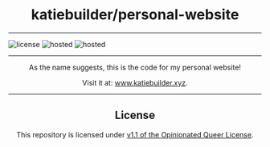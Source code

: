 <h1 align="center">katiebuilder/personal-website</h1>

<hr>

![license](https://img.shields.io/badge/license-OQL-informal?style=flat-square)
![hosted](https://img.shields.io/badge/hosted%20with-Github%20Pages-informal?style=flat-square)
![hosted](https://img.shields.io/badge/help%20from-Bootstrap-informal?style=flat-square)

<hr>

<p align="center">As the name suggests, this is the code for my personal website!</p>

<p align="center">Visit it at: <a href="http://www.katiebuilder.xyz">www.katiebuilder.xyz</a>.</p>

<hr>

<h2 align="center">License</h2>

<p align="center">This repository is licensed under <a href="https://github.com/katiebuilder/queer-bot/blob/main/LICENSE.md">v1.1 of the Opinionated Queer License</a>.</p>